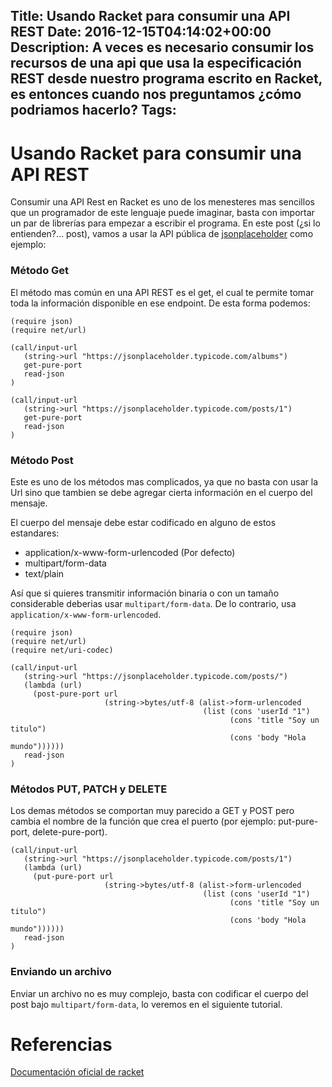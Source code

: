 Title: Usando Racket para consumir una API REST
Date: 2016-12-15T04:14:02+00:00
Description: A veces es necesario consumir los recursos de una api que usa la especificación REST desde nuestro programa escrito en Racket, es entonces cuando nos preguntamos ¿cómo podriamos hacerlo?
Tags: 
---
# Usando Racket para consumir una API REST

Consumir una API Rest en Racket es uno de los menesteres mas sencillos que un programador de este lenguaje puede imaginar, basta con importar un par de librerías para empezar a escribir el programa. En este post (¿si lo entienden?... post), vamos a usar la API pública de [jsonplaceholder](https://jsonplaceholder.typicode.com/) como ejemplo:

### Método Get
El método mas común en una API REST es el get, el cual te permite tomar toda la información disponible en ese endpoint. De esta forma podemos:

```
(require json)
(require net/url)

(call/input-url 
   (string->url "https://jsonplaceholder.typicode.com/albums")
   get-pure-port
   read-json
)

(call/input-url 
   (string->url "https://jsonplaceholder.typicode.com/posts/1")
   get-pure-port
   read-json
)
```

### Método Post
Este es uno de los métodos mas complicados, ya que no basta con usar la Url sino que tambien se debe agregar cierta información en el cuerpo del mensaje. 

El cuerpo del mensaje debe estar codificado en alguno de estos estandares:

* application/x-www-form-urlencoded (Por defecto)
* multipart/form-data
* text/plain

Así que si quieres transmitir información binaria o con un tamaño considerable deberias usar `multipart/form-data`. De lo contrario, usa `application/x-www-form-urlencoded`.


```
(require json)
(require net/url)
(require net/uri-codec)

(call/input-url 
   (string->url "https://jsonplaceholder.typicode.com/posts/")
   (lambda (url)
     (post-pure-port url
                     (string->bytes/utf-8 (alist->form-urlencoded
                                           (list (cons 'userId "1")
                                                 (cons 'title "Soy un titulo")
                                                 (cons 'body "Hola mundo"))))))
   read-json
)
```
### Métodos PUT, PATCH y DELETE

Los demas métodos se comportan muy parecido a GET y POST pero cambia el nombre de la función que crea el puerto (por ejemplo: put-pure-port, delete-pure-port).

```
(call/input-url 
   (string->url "https://jsonplaceholder.typicode.com/posts/1")
   (lambda (url)
     (put-pure-port url
                     (string->bytes/utf-8 (alist->form-urlencoded
                                           (list (cons 'userId "1")
                                                 (cons 'title "Soy un titulo")
                                                 (cons 'body "Hola mundo"))))))
   read-json
)
```
### Enviando un archivo
Enviar un archivo no es muy complejo, basta con codificar el cuerpo del post bajo `multipart/form-data`, lo veremos en el siguiente tutorial.

# Referencias
[Documentación oficial de racket](https://docs.racket-lang.org/net/url.html?q=put-pure-port#%28def._%28%28lib._net%2Furl..rkt%29._put-pure-port%29%29)